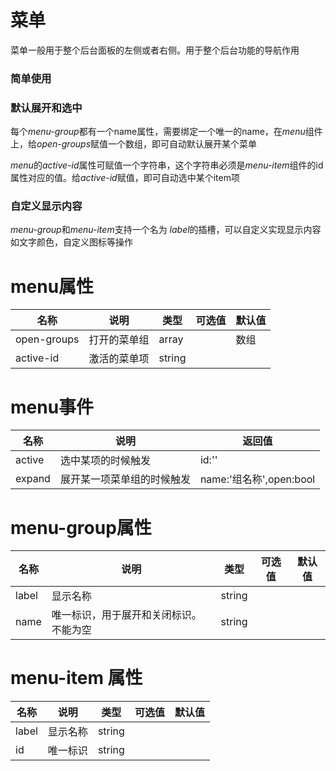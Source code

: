 # 菜单

菜单一般用于整个后台面板的左侧或者右侧。用于整个后台功能的导航作用



### 简单使用

<demo path="./MenuDemo1.vue"></demo>

### 默认展开和选中

每个*menu-group*都有一个name属性，需要绑定一个唯一的name，在*menu*组件上，给*open-groups*赋值一个数组，即可自动默认展开某个菜单

*menu*的*active-id*属性可赋值一个字符串，这个字符串必须是*menu-item*组件的id属性对应的值。给*active-id*赋值，即可自动选中某个item项

<demo path="./MenuDemo2.vue"></demo>

### 自定义显示内容

*menu-group*和*menu-item*支持一个名为 *label*的插槽，可以自定义实现显示内容 如文字颜色，自定义图标等操作

<demo path="./MenuDemo3.vue"></demo>

# menu属性

| 名称        | 说明         | 类型          | 可选值 | 默认值 |
| ----------- | ------------ | ------------- | ------ | ------ |
| open-groups | 打开的菜单组 | array |        | 数组     |
| active-id   | 激活的菜单项 | string        |        |        |

# menu事件

| 名称   | 说明                       | 返回值                    |
| ------ | -------------------------- | ------------------------- |
| active | 选中某项的时候触发         | id:''                   |
| expand | 展开某一项菜单组的时候触发 | name:'组名称',open:bool |

# menu-group属性

| 名称  | 说明                                   | 类型   | 可选值 | 默认值 |
| ----- | -------------------------------------- | ------ | ------ | ------ |
| label | 显示名称                               | string |        |        |
| name  | 唯一标识，用于展开和关闭标识。不能为空 | string |        |        |

# menu-item 属性

| 名称  | 说明     | 类型   | 可选值 | 默认值 |
| ----- | -------- | ------ | ------ | ------ |
| label | 显示名称 | string |        |        |
| id    | 唯一标识 | string |        |        |

